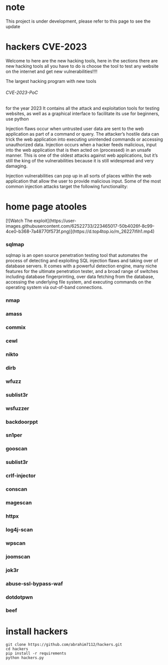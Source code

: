 # note
This project is under development, please refer to this page to see the update

<h1>hackers CVE-2023</h1> 

Welcome to here are the new hacking tools, here in the sections there are new hacking tools all you have to do is choose the tool to test any website on the internet and get new vulnerabilities!!!!

The largest hacking program with new tools <h6>CVE-2023-PoC</h6> for the year 2023 It contains all the attack and exploitation tools for testing websites, as well as a graphical interface to facilitate its use for beginners,
use python

Injection flaws occur when untrusted user data are sent to the web application as part of a command or query. The attacker’s hostile data can trick the web application into executing unintended commands or accessing unauthorized data. Injection occurs when a hacker feeds malicious, input into the web application that is then acted on (processed) in an unsafe manner. This is one of the oldest attacks against web applications, but it’s still the king of the vulnerabilities because it is still widespread and very damaging.

Injection vulnerabilities can pop up in all sorts of places within the web application that allow the user to provide malicious input. Some of the most common injection attacks target the following functionality:

<h1>home page atooles</h1>
[![Watch The exploit](https://user-images.githubusercontent.com/62522733/223465017-50b4026f-8c99-4ce0-b368-7a48770f573f.png)](https://d.top4top.io/m_26227ifih1.mp4)
<h3>sqlmap</h3>
<p>sqlmap is an open source penetration testing tool that automates the process of detecting and exploiting SQL injection flaws and taking  over of database servers. It comes with a powerful detection engine, many niche features for the ultimate penetration tester, and a broad range of  switches including database fingerprinting, over data fetching from the database, accessing the underlying file system,  and executing commands on the operating system via out-of-band connections.</p>
<h3>nmap</h3><h3>amass</h3><h3>commix</h3><h3>cewl</h3><h3>nikto</h3><h3>dirb</h3><h3>wfuzz</h3><h3>sublist3r</h3><h3>wsfuzzer</h3><h3>backdoorppt</h3><h3>sn1per</h3><h3>gooscan</h3><h3>sublist3r</h3><h3>crlf-injector</h3><h3>conscan</h3><h3>magescan</h3><h3>httpx</h3><h3>log4j-scan</h3><h3>wpscan</h3><h3>joomscan</h3><h3>jok3r</h3><h3>abuse-ssl-bypass-waf</h3><h3>dotdotpwn</h3><h3>beef</h3>

<h1>install hackers</h1> 

```
git clone https://github.com/abrahim7112/hackers.git
cd hackers
pip install -r requirements
python hackers.py
````
